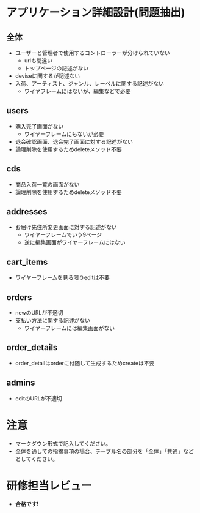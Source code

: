 # アプリケーション詳細設計(問題抽出)
## 全体
- ユーザーと管理者で使用するコントローラーが分けられていない
    - urlも間違い
    - トップページの記述がない
- deviseに関するが記述ない
- 入荷、アーティスト、ジャンル、レーベルに関する記述がない
    - ワイヤフレームにはないが、編集などで必要

## users
- 購入完了画面がない
    - ワイヤーフレームにもないが必要
- 退会確認画面、退会完了画面に対する記述がない
- 論理削除を使用するためdeleteメソッド不要

## cds
- 商品入荷一覧の画面がない
- 論理削除を使用するためdeleteメソッド不要

## addresses
- お届け先住所変更画面に対する記述がない
    - ワイヤーフレームでいう9ページ
    - 逆に編集画面がワイヤーフレームにはない

## cart_items
- ワイヤーフレームを見る限りeditは不要

## orders
- newのURLが不適切
- 支払い方法に関する記述がない
    - ワイヤーフレームには編集画面がない

## order_details
- order_detailはorderに付随して生成するためcreateは不要

## admins
- editのURLが不適切

# 注意
* マークダウン形式で記入してください。
* 全体を通しての指摘事項の場合、テーブル名の部分を「全体」「共通」などとしてください。


# 研修担当レビュー
- **合格です!**
